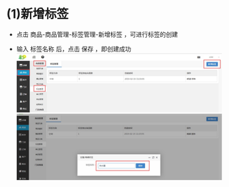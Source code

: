 # (1)新增标签

*   点击 商品-商品管理-标签管理-新增标签 ，可进行标签的创建

*   输入 标签名称 后，点击 保存 ，即创建成功
![](images/tag1.jpg)
![](images/tag2.jpg)
